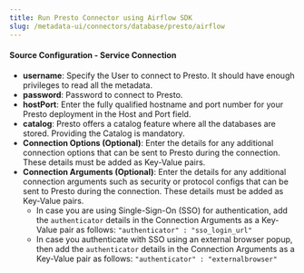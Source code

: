 ```yaml
---
title: Run Presto Connector using Airflow SDK
slug: /metadata-ui/connectors/database/presto/airflow
---
```


<ConnectorIntro connector="Presto" goal="Airflow" hasProfiler="true" hasDBT="true" />

<Requirements />

<MetadataIngestionServiceDev service="database" connector="Presto" goal="Airflow"/>

<h4>Source Configuration - Service Connection</h4>

- **username**: Specify the User to connect to Presto. It should have enough privileges to read all the metadata.
- **password**: Password to connect to Presto.
- **hostPort**: Enter the fully qualified hostname and port number for your Presto deployment in the Host and Port field.
- **catalog**: Presto offers a catalog feature where all the databases are stored. Providing the Catalog is mandatory.
- **Connection Options (Optional)**: Enter the details for any additional connection options that can be sent to Presto during the connection. These details must be added as Key-Value pairs.
- **Connection Arguments (Optional)**: Enter the details for any additional connection arguments such as security or protocol configs that can be sent to Presto during the connection. These details must be added as Key-Value pairs. 
  - In case you are using Single-Sign-On (SSO) for authentication, add the `authenticator` details in the Connection Arguments as a Key-Value pair as follows: `"authenticator" : "sso_login_url"`
  - In case you authenticate with SSO using an external browser popup, then add the `authenticator` details in the Connection Arguments as a Key-Value pair as follows: `"authenticator" : "externalbrowser"`

<MetadataIngestionConfig service="database" connector="Presto" goal="Airflow" hasProfiler="true" hasDBT="true"/>
